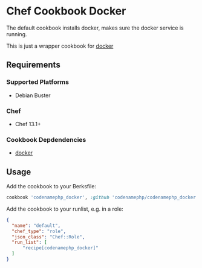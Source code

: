 # Chef Cookbook Docker

The default cookbook installs docker, makes sure the docker service is running.

This is just a wrapper cookbook for [docker][docker-github]

## Requirements

### Supported Platforms

- Debian Buster

### Chef

- Chef 13.1+

### Cookbook Depdendencies

- [docker][docker-github]

## Usage

Add the cookbook to your Berksfile:

```ruby
cookbook 'codenamephp_docker', :github 'codenamephp/codenamephp_docker'
```

Add the cookbook to your runlist, e.g. in a role:

```json
{
  "name": "default",
  "chef_type": "role",
  "json_class": "Chef::Role",
  "run_list": [
	  "recipe[codenamephp_docker]"
  ]
}
```

[docker-github]: https://github.com/chef-cookbooks/docker